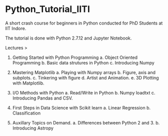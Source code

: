 # Python_Tutorial_IITI
A short crash course for beginners in Python conducted for PhD Students at IIT Indore.

The tutorial is done with Python 2.7.12 and Jupyter Notebook. 

Lectures >
1. Getting Started with Python Programming
   a. Object Oriented Programming
   b. Basic data strutures in Python
   c. Introducing Numpy

2. Mastering Matplotlib
   a. Playing with Numpy arrays
   b. Figure, axis and subplots.
   c. Tinkering with figure
   d. Artist and Animation.
   e. 3D Plotting with Matplotlib.

3. I/O Methods with Python
   a. Read/Write in Python
   b. Numpy loadtxt
   c. Introducing Pandas and CSV.

4. First Steps in Data Science with Scikit learn
   a. Linear Regression
   b. Classification

5. Auxillary Topics on Demand. 
   a. Differences between Python 2 and 3.
   b. Introducing Astropy
